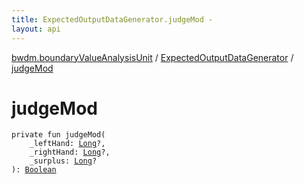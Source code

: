 ```yaml
---
title: ExpectedOutputDataGenerator.judgeMod - 
layout: api
---
```


<div class='api-docs-breadcrumbs'><a href="../index.html">bwdm.boundaryValueAnalysisUnit</a> / <a href="index.html">ExpectedOutputDataGenerator</a> / <a href="./judge-mod.html">judgeMod</a></div>

# judgeMod

<div class="signature"><code><span class="keyword">private</span> <span class="keyword">fun </span><span class="identifier">judgeMod</span><span class="symbol">(</span><br/>&nbsp;&nbsp;&nbsp;&nbsp;<span class="parameterName" id="bwdm.boundaryValueAnalysisUnit.ExpectedOutputDataGenerator$judgeMod(kotlin.Long, kotlin.Long, kotlin.Long)/_leftHand">_leftHand</span><span class="symbol">:</span>&nbsp;<a href="https://kotlinlang.org/api/latest/jvm/stdlib/kotlin/-long/index.html"><span class="identifier">Long</span></a><span class="symbol">?</span><span class="symbol">, </span><br/>&nbsp;&nbsp;&nbsp;&nbsp;<span class="parameterName" id="bwdm.boundaryValueAnalysisUnit.ExpectedOutputDataGenerator$judgeMod(kotlin.Long, kotlin.Long, kotlin.Long)/_rightHand">_rightHand</span><span class="symbol">:</span>&nbsp;<a href="https://kotlinlang.org/api/latest/jvm/stdlib/kotlin/-long/index.html"><span class="identifier">Long</span></a><span class="symbol">?</span><span class="symbol">, </span><br/>&nbsp;&nbsp;&nbsp;&nbsp;<span class="parameterName" id="bwdm.boundaryValueAnalysisUnit.ExpectedOutputDataGenerator$judgeMod(kotlin.Long, kotlin.Long, kotlin.Long)/_surplus">_surplus</span><span class="symbol">:</span>&nbsp;<a href="https://kotlinlang.org/api/latest/jvm/stdlib/kotlin/-long/index.html"><span class="identifier">Long</span></a><span class="symbol">?</span><br/><span class="symbol">)</span><span class="symbol">: </span><a href="https://kotlinlang.org/api/latest/jvm/stdlib/kotlin/-boolean/index.html"><span class="identifier">Boolean</span></a></code></div>
